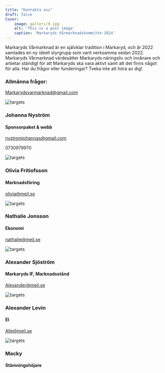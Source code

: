 ```yaml
---
title: "Kontakta oss"
draft: false
Cover:
    image: galleri/9.jpg
    alt: 'This is a post image' 
    caption: 'Markaryds Vårmarknadskommitté 2024'
---
```


Markaryds Vårmarknad är en självklar tradition i Markaryd, och år 2022 samlades en ny ideell styrgrupp som varit verksamma sedan 2022. Markaryds Vårmarknad värdesätter Markaryds näringsliv och invånare och arbetar ständigt för att Markaryds ska vara aktivt samt att det finns något för alla. Har du frågor eller funderingar? Tveka inte att höra av dig! 

### Allmänna frågor: 
Markarydsvarmarknad@gmail.com

 


![targets](/apa.svg)
### Johanna Nyström
#### Sponsorpaket & webb
nystromjohannas@gmail.com


0730979970




![targets](/apa.svg)
### Olivia Fritiofsson 
#### Marknadsföring
olivia@mejl.se





![targets](/apa.svg)
### Nathalie Jonsson
#### Ekonomi
nathalie@mejl.se




![targets](/apa.svg)
### Alexander Sjöström
#### Markaryds IF, Marknadsstånd
Alexander@mejl.se



![targets](/apa.svg)
### Alexander Levin
#### El
Alle@mejl.se







![targets](/galleri/macky.jpg)
### Macky
#### Stämningshöjare

